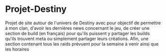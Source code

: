 # Projet-Destiny
Projet de site autour de l'univers de Destiny avec pour objectif de permettre à mon clan, d'avoir les dernières news concernant le jeu, de créer une section de build (en français) pour qu'ils puissent y partager les builds qu'ils trouvent meta ou simplement partager leurs créations. 
Afin, une section contenant tous les raids prévuent pour la semaine à venir ainsi que les horaires
